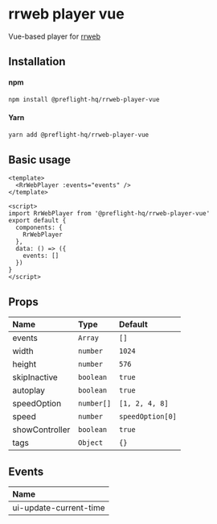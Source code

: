 
# rrweb player vue

Vue-based player for [rrweb](https://github.com/rrweb-io/rrweb)




## Installation

#### npm
```sh
npm install @preflight-hq/rrweb-player-vue
```
#### Yarn
```sh
yarn add @preflight-hq/rrweb-player-vue
```

## Basic usage

```vue
<template>
  <RrWebPlayer :events="events" />
</template>

<script>
import RrWebPlayer from '@preflight-hq/rrweb-player-vue'
export default {
  components: {
    RrWebPlayer
  },
  data: () => ({
    events: []
  })
}
</script>

```


## Props

| Name | Type     | Default                |
| :-------- | :------- | :------------------------- |
| events | `Array` | `[]` |
| width | `number` | `1024` |
| height | `number` | `576` |
| skipInactive | `boolean` | `true` |
| autoplay | `boolean` | `true` |
| speedOption | `number[]` | `[1, 2, 4, 8]` |
| speed | `number` | `speedOption[0]` |
| showController | `boolean` | `true` |
| tags | `Object` | `{}` |

## Events

| Name |
| :-------- |
| ui-update-current-time

